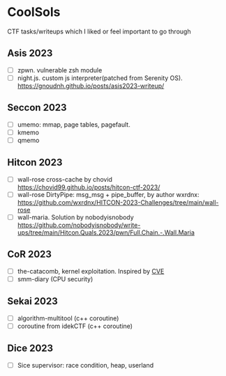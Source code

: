 # CoolSols
CTF tasks/writeups which I liked or feel important to go through

## Asis 2023
- [ ] zpwn. vulnerable zsh module
- [ ] night.js. custom js interpreter(patched from Serenity OS). https://gnoudnh.github.io/posts/asis2023-writeup/

## Seccon 2023
- [ ] umemo: mmap, page tables, pagefault. 
- [ ] kmemo 
- [ ] qmemo

## Hitcon 2023
- [ ] wall-rose cross-cache by chovid https://chovid99.github.io/posts/hitcon-ctf-2023/ 
- [ ] wall-rose DirtyPipe: msg_msg + pipe_buffer, by author wxrdnx: https://github.com/wxrdnx/HITCON-2023-Challenges/tree/main/wall-rose
- [ ] wall-maria. Solution by nobodyisnobody https://github.com/nobodyisnobody/write-ups/tree/main/Hitcon.Quals.2023/pwn/Full.Chain.-.Wall.Maria

## CoR 2023
- [ ] the-catacomb, kernel exploitation. Inspired by [CVE](https://nvd.nist.gov/vuln/detail/CVE-2023-0461)
- [ ] smm-diary (CPU security)

## Sekai 2023
- [ ] algorithm-multitool (c++ coroutine)
- [ ] coroutine from idekCTF (c++ coroutine)

## Dice 2023
- [ ] Sice supervisor: race condition, heap, userland
